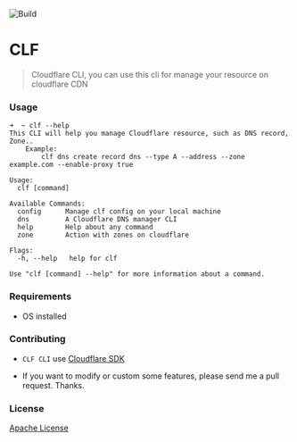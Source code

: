 ![Build](https://travis-ci.org/wayarmy/clf.svg?branch=master)
# CLF

> Cloudflare CLI, you can use this cli for manage your resource on cloudflare CDN

### Usage

```
➜  ~ clf --help
This CLI will help you manage Cloudflare resource, such as DNS record, Zone..
	Example:
		clf dns create record dns --type A --address --zone example.com --enable-proxy true

Usage:
  clf [command]

Available Commands:
  config      Manage clf config on your local machine
  dns         A Cloudflare DNS manager CLI
  help        Help about any command
  zone        Action with zones on cloudflare

Flags:
  -h, --help   help for clf

Use "clf [command] --help" for more information about a command.
```
### Requirements

- OS installed

### Contributing

- `CLF CLI` use [Cloudflare SDK](https://github.com/cloudflare/cloudflare-go)

- If you want to modify or custom some features, please send me a pull request. Thanks.

### License
[Apache License](LICENSE)